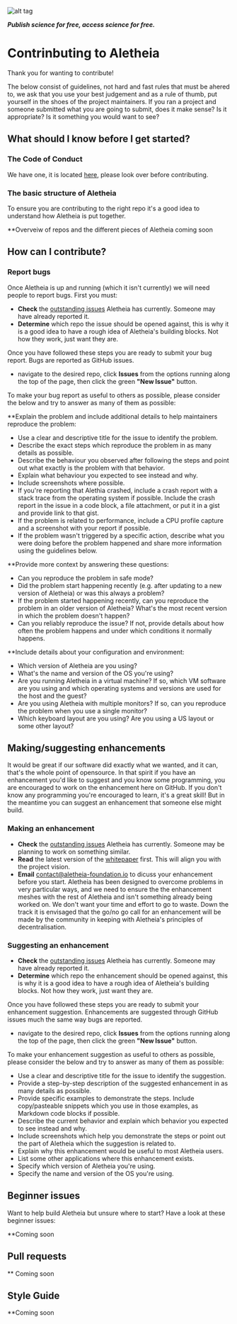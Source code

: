 ![alt tag](https://cloud.githubusercontent.com/assets/24201238/24583976/ced4c43e-179f-11e7-9c40-c0988c346f55.png)

_**Publish science for free, access science for free.**_

# Contrinbuting to Aletheia

Thank you for wanting to contribute!

The below consist of guidelines, not hard and fast rules that must be ahered to, we ask that you use your best judgement and as a rule of thumb, put yourself in the shoes of the project maintainers. If you ran a project and someone submitted what you are going to submit, does it make sense? Is it appropriate? Is it something you would want to see?

## What should I know before I get started?

### The Code of Conduct

We have one, it is located [here](https://github.com/aletheia-foundation/admin/blob/master/CODE-OF-CONDUCT.md), please look over before contributing.

### The basic structure of Aletheia

To ensure you are contributing to the right repo it's a good idea to understand how Aletheia is put together. 

**Overveiw of repos and the different pieces of Aletheia coming soon

## How can I contribute?

### Report bugs

Once Aletheia is up and running (which it isn't currently) we will need people to report bugs. First you must:

* **Check** the [outstanding issues](https://github.com/issues?utf8=%E2%9C%93&q=is%3Aopen+is%3Aissue+user%3Aaletheia-foundation+) Aletheia has currently. Someone may have already reported it.
* **Determine** which repo the issue should be opened against, this is why it is a good idea to have a rough idea of Aletheia's building blocks. Not how they work, just want they are.

Once you have followed these steps you are ready to submit your bug report. Bugs are reported as GitHub issues.  

* navigate to the desired repo, click **Issues** from the options running along the top of the page, then click the green **"New Issue"** button. 

To make your bug report as useful to others as possible, please consider the below and try to answer as many of them as possible:

**Explain the problem and include additional details to help maintainers reproduce the problem:

* Use a clear and descriptive title for the issue to identify the problem.
* Describe the exact steps which reproduce the problem in as many details as possible. 
* Describe the behaviour you observed after following the steps and point out what exactly is the problem with that behavior.
* Explain what behaviour you expected to see instead and why.
* Include screenshots where possible. 
* If you're reporting that Alethia crashed, include a crash report with a stack trace from the operating system if possible. Include the crash report in the issue in a code block, a file attachment, or put it in a gist and provide link to that gist.
* If the problem is related to performance, include a CPU profile capture and a screenshot with your report if possible.
* If the problem wasn't triggered by a specific action, describe what you were doing before the problem happened and share more information using the guidelines below.

**Provide more context by answering these questions:

* Can you reproduce the problem in safe mode?
* Did the problem start happening recently (e.g. after updating to a new version of Aletheia) or was this always a problem?
* If the problem started happening recently, can you reproduce the problem in an older version of Aletheia? What's the most recent version in which the problem doesn't happen? 
* Can you reliably reproduce the issue? If not, provide details about how often the problem happens and under which conditions it normally happens.

**Include details about your configuration and environment:

* Which version of Aletheia are you using? 
* What's the name and version of the OS you're using?
* Are you running Aletheia in a virtual machine? If so, which VM software are you using and which operating systems and versions are used for the host and the guest?
* Are you using Aletheia with multiple monitors? If so, can you reproduce the problem when you use a single monitor?
* Which keyboard layout are you using? Are you using a US layout or some other layout?

## Making/suggesting enhancements

It would be great if our software did exactly what we wanted, and it can, that's the whole point of opensource. In that spirit if you have an enhancement you'd like to suggest and you know some programming, you are encouraged to work on the enhancement here on GitHub. If you don't know any programming you're encouraged to learn, it's a great skill! But in the meantime you can suggest an enhancement that someone else might build.

### Making an enhancement

* **Check** the [outstanding issues](https://github.com/issues?utf8=%E2%9C%93&q=is%3Aopen+is%3Aissue+user%3Aaletheia-foundation+) Aletheia has currently. Someone may be planning to work on something similar.
* **Read** the latest version of the [whitepaper](https://github.com/aletheia-foundation/whitepaper) first. This will align you with the project vision. 
* **Email** contact@aletheia-foundation.io to dicuss your enhancement before you start. Aletheia has been designed to overcome problems in very particular ways, and we need to ensure the the enhancement meshes with the rest of Aletheia and isn't something already being worked on. We don't want your time and effort to go to waste. Down the track it is envisaged that the go/no go call for an enhancement will be made by the community in keeping with Aletheia's principles of decentralisation.

### Suggesting an enhancement

* **Check** the [outstanding issues](https://github.com/issues?utf8=%E2%9C%93&q=is%3Aopen+is%3Aissue+user%3Aaletheia-foundation+) Aletheia has currently. Someone may have already reported it.
* **Determine** which repo the enhancement should be opened against, this is why it is a good idea to have a rough idea of Aletheia's building blocks. Not how they work, just want they are.

Once you have followed these steps you are ready to submit your enhancement suggestion. Enhancements are suggested through GitHub issues much the same way bugs are reported.  

* navigate to the desired repo, click **Issues** from the options running along the top of the page, then click the green **"New Issue"** button. 

To make your enhancement suggestion as useful to others as possible, please consider the below and try to answer as many of them as possible:

* Use a clear and descriptive title for the issue to identify the suggestion.
* Provide a step-by-step description of the suggested enhancement in as many details as possible.
* Provide specific examples to demonstrate the steps. Include copy/pasteable snippets which you use in those examples, as Markdown code blocks if possible.
* Describe the current behavior and explain which behavior you expected to see instead and why.
* Include screenshots which help you demonstrate the steps or point out the part of Aletheia which the suggestion is related to. 
* Explain why this enhancement would be useful to most Aletheia users.
* List some other applications where this enhancement exists.
* Specify which version of Aletheia you're using. 
* Specify the name and version of the OS you're using.

## Beginner issues

Want to help build Aletheia but unsure where to start? Have a look at these beginner issues:

**Coming soon

## Pull requests

** Coming soon

## Style Guide

**Coming soon
